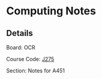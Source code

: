 # Computing Notes
## Details

Board: OCR

Course Code: [J275](http://www.ocr.org.uk/qualifications/gcse-computing-j275-from-2012/)

Section: Notes for A451
